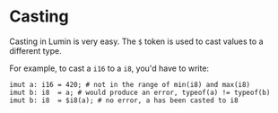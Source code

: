 # Casting
Casting in Lumin is very easy. The `$` token is used to cast values to a different type.

For example, to cast a `i16` to a `i8`, you'd have to write:
```lm
imut a: i16 = 420; # not in the range of min(i8) and max(i8)
imut b: i8  = a; # would produce an error, typeof(a) != typeof(b)
imut b: i8  = $i8(a); # no error, a has been casted to i8
```
